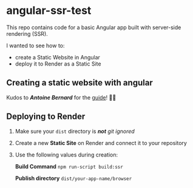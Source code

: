 # angular-ssr-test
This repo contains code for a basic Angular app built with server-side rendering (SSR).

I wanted to see how to:
- create a Static Website in Angular 
- deploy it to Render as a Static Site 

## Creating a static website with angular
Kudos to ***Antoine Bernard*** for the [guide](https://www.antoinebernard.com/create-a-static-website-with-angular/)! 🙏🔥

## Deploying to Render
1. Make sure your ```dist``` directory is ***not*** *git ignored*
2. Create a new **Static Site** on Render and connect it to your repository
3. Use the following values during creation:

   **Build Command** ```npm run-script build:ssr```

   **Publish directory** ```dist/your-app-name/browser```
